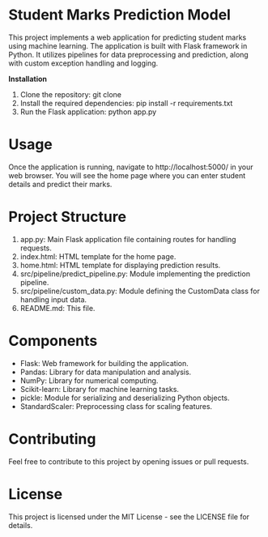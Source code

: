 # Student Marks Prediction Model
This project implements a web application for predicting student marks using machine learning. The application is built with Flask framework in Python. It utilizes pipelines for data preprocessing and prediction, along with custom exception handling and logging.

<b> Installation </b>
1. Clone the repository: git clone <repository-url>
2. Install the required dependencies: pip install -r requirements.txt
3. Run the Flask application: python app.py

# Usage
Once the application is running, navigate to http://localhost:5000/ in your web browser. You will see the home page where you can enter student details and predict their marks.

# Project Structure
1. app.py: Main Flask application file containing routes for handling requests.
2. index.html: HTML template for the home page.
3. home.html: HTML template for displaying prediction results.
4. src/pipeline/predict_pipeline.py: Module implementing the prediction pipeline.
5. src/pipeline/custom_data.py: Module defining the CustomData class for handling input data.
6. README.md: This file.

# Components
* Flask: Web framework for building the application.
* Pandas: Library for data manipulation and analysis.
* NumPy: Library for numerical computing.
* Scikit-learn: Library for machine learning tasks.
* pickle: Module for serializing and deserializing Python objects.
* StandardScaler: Preprocessing class for scaling features.

# Contributing
Feel free to contribute to this project by opening issues or pull requests.

# License
This project is licensed under the MIT License - see the LICENSE file for details.
